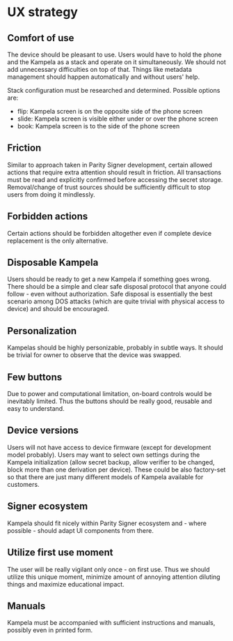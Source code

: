 # UX strategy

## Comfort of use

The device should be pleasant to use. Users would have to hold the phone and the Kampela as a stack and operate on it simultaneously. We should not add unnecessary difficulties on top of that. Things like metadata management should happen automatically and without users' help.

Stack configuration must be researched and determined. Possible options are:
- flip: Kampela screen is on the opposite side of the phone screen
- slide: Kampela screen is visible either under or over the phone screen
- book: Kampela screen is to the side of the phone screen

## Friction

Similar to approach taken in Parity Signer development, certain allowed actions that require extra attention should result in friction. All transactions must be read and explicitly confirmed before accessing the secret storage. Removal/change of trust sources should be sufficiently difficult to stop users from doing it mindlessly.

## Forbidden actions

Certain actions should be forbidden altogether even if complete device replacement is the only alternative.

## Disposable Kampela

Users should be ready to get a new Kampela if something goes wrong. There should be a simple and clear safe disposal protocol that anyone could follow - even without authorization. Safe disposal is essentially the best scenario among DOS attacks (which are quite trivial with physical access to device) and should be encouraged.

## Personalization

Kampelas should be highly personizable, probably in subtle ways. It should be trivial for owner to observe that the device was swapped.

## Few buttons

Due to power and computational limitation, on-board controls would be inevitably limited. Thus the buttons should be really good, reusable and easy to understand.

## Device versions

Users will not have access to device firmware (except for development model probably). Users may want to select own settings during the Kampela initialization (allow secret backup, allow verifier to be changed, block more than one derivation per device). These could be also factory-set so that there are just many different models of Kampela available for customers.

## Signer ecosystem

Kampela should fit nicely within Parity Signer ecosystem and - where possible - should adapt UI components from there.

## Utilize first use moment

The user will be really vigilant only once - on first use. Thus we should utilize this unique moment, minimize amount of annoying attention diluting things and maximize educational impact.

## Manuals

Kampela must be accompanied with sufficient instructions and manuals, possibly even in printed form.
